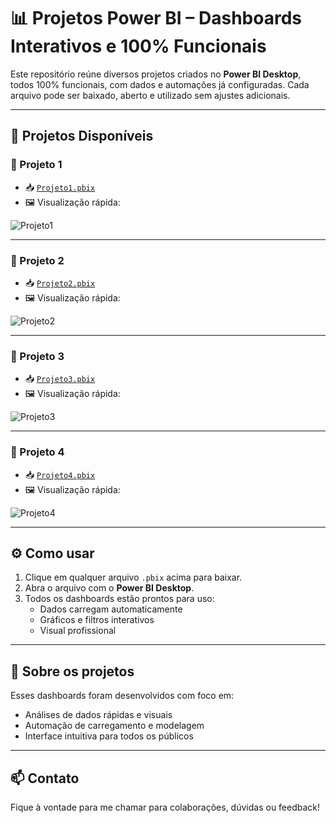 # 📊 Projetos Power BI – Dashboards Interativos e 100% Funcionais

Este repositório reúne diversos projetos criados no **Power BI Desktop**, todos 100% funcionais, com dados e automações já configuradas. Cada arquivo pode ser baixado, aberto e utilizado sem ajustes adicionais.

---

## 📁 Projetos Disponíveis

### 🔹 Projeto 1
- 📥 [`Projeto1.pbix`](./Projeto1.pbix)
- 🖼️ Visualização rápida:

![Projeto1](./Projeto1.png)

---

### 🔹 Projeto 2
- 📥 [`Projeto2.pbix`](./Projeto2.pbix)
- 🖼️ Visualização rápida:

![Projeto2](./Projeto2.png)

---

### 🔹 Projeto 3
- 📥 [`Projeto3.pbix`](./Projeto3.pbix)
- 🖼️ Visualização rápida:

![Projeto3](./Projeto3.png)

---

### 🔹 Projeto 4
- 📥 [`Projeto4.pbix`](./Projeto4.pbix)
- 🖼️ Visualização rápida:

![Projeto4](./Projeto4.png)

---

## ⚙️ Como usar

1. Clique em qualquer arquivo `.pbix` acima para baixar.
2. Abra o arquivo com o **Power BI Desktop**.
3. Todos os dashboards estão prontos para uso:
   - Dados carregam automaticamente
   - Gráficos e filtros interativos
   - Visual profissional

---

## 📌 Sobre os projetos

Esses dashboards foram desenvolvidos com foco em:
- Análises de dados rápidas e visuais
- Automação de carregamento e modelagem
- Interface intuitiva para todos os públicos

---

## 📫 Contato

Fique à vontade para me chamar para colaborações, dúvidas ou feedback!

